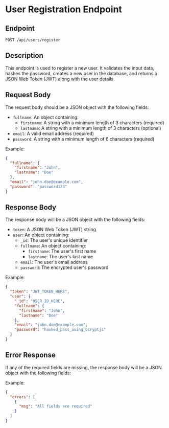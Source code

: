# User Registration Endpoint

## Endpoint
`POST /api/users/register`

## Description
This endpoint is used to register a new user. It validates the input data, hashes the password, creates a new user in the database, and returns a JSON Web Token (JWT) along with the user details.

## Request Body
The request body should be a JSON object with the following fields:

- `fullname`: An object containing:
  - `firstname`: A string with a minimum length of 3 characters (required)
  - `lastname`: A string with a minimum length of 3 characters (optional)
- `email`: A valid email address (required)
- `password`: A string with a minimum length of 6 characters (required)

Example:
```json
{
  "fullname": {
    "firstname": "John",
    "lastname": "Doe"
  },
  "email": "john.doe@example.com",
  "password": "password123"
}
```

## Response Body
The response body will be a JSON object with the following fields:

- `token`: A JSON Web Token (JWT) string
- `user`: An object containing:
  - `_id`: The user's unique identifier
  - `fullname`: An object containing:
    - `firstname`: The user's first name
    - `lastname`: The user's last name
  - `email`: The user's email address
  - `password`: The encrypted user's password

Example:
```json
{
  "token": "JWT_TOKEN_HERE",
  "user": {
    "_id": "USER_ID_HERE",
    "fullname": {
      "firstname": "John",
      "lastname": "Doe"
    },
    "email": "john.doe@example.com",
    "password": "hashed_pass_using_bcryptjs"
  }
}
```

## Error Response
If any of the required fields are missing, the response body will be a JSON object with the following fields:

Example:
```json
{
  "errors": [
    {
      "msg": "All fields are required"
    }
  ]
}
```